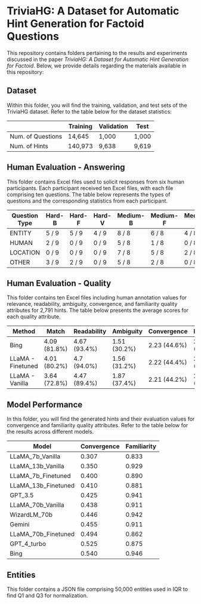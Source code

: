 # TriviaHG: A Dataset for Automatic Hint Generation for Factoid Questions

This repository contains folders pertaining to the results and experiments discussed in the paper *TriviaHG: A Dataset for Automatic Hint Generation for Factoid*. Below, we provide details regarding the materials available in this repository:

## Dataset

Within this folder, you will find the training, validation, and test sets of the TriviaHG dataset. Refer to the table below for the dataset statistics:

|                   | Training | Validation | Test  |
| ----------------- | -------- | ---------- | ----- |
| Num. of Questions | 14,645   | 1,000      | 1,000 |
| Num. of Hints     | 140,973  | 9,638      | 9,619 |

## Human Evaluation - Answering

This folder contains Excel files used to solicit responses from six human participants. Each participant received ten Excel files, with each file comprising ten questions. The table below represents the types of questions and the corresponding statistics from each participant.

|  Question Type  |  Hard-B  |  Hard-F  |  Hard-V  |  Medium-B  |  Medium-F  |  Medium-V  |  Easy-B  |  Easy-F  |  Easy-V  |
|-----------------|----------|----------|----------|------------|------------|------------|----------|----------|----------|
|      ENTITY     |  5 / 9   |  5 / 9   |  4 / 9   |   8 / 8    |   6 / 8    |   4 / 8    |  8 / 8   |  8 / 8   |  6 / 8   |
|      HUMAN      |  2 / 9   |  0 / 9   |  0 / 9   |   5 / 8    |   1 / 8    |   0 / 8    |  6 / 8   |  6 / 8   |  4 / 8   |
|     LOCATION    |  0 / 9   |  0 / 9   |  0 / 9   |   7 / 8    |   5 / 8    |   2 / 8    |  7 / 8   |  6 / 8   |  4 / 8   |
|      OTHER      |  3 / 9   |  2 / 9   |  0 / 9   |   5 / 8    |   2 / 8    |   0 / 8    |  8 / 8   |  7 / 8   |  7 / 8   |

## Human Evaluation - Quality

This folder contains ten Excel files including human annotation values for relevance, readability, ambiguity, convergence, and familiarity quality attributes for 2,791 hints. The table below presents the average scores for each quality attribute.

|       Method      |    Match     | Readability  |  Ambiguity   | Convergence  | Familiarity  |
|-------------------|--------------|--------------|--------------|--------------|--------------|
|        Bing       | 4.09 (81.8%) | 4.67 (93.4%) | 1.51 (30.2%) | 2.23 (44.6%) | 2.47 (49.4%) |
| LLaMA - Finetuned | 4.01 (80.2%) | 4.7 (94.0%)  | 1.56 (31.2%) | 2.22 (44.4%) | 2.41 (48.2%) |
|  LLaMA - Vanilla  | 3.64 (72.8%) | 4.47 (89.4%) | 1.87 (37.4%) | 2.21 (44.2%) | 2.02 (40.4%) |

## Model Performance

In this folder, you will find the generated hints and their evaluation values for convergence and familiarity quality attributes. Refer to the table below for the results across different models.

|        Model        | Convergence | Familiarity |
|---------------------|-------------|-------------|
|   LLaMA_7b_Vanilla  |    0.307    |    0.833    |
|  LLaMA_13b_Vanilla  |    0.350    |    0.929    |
|  LLaMA_7b_Finetuned |    0.400    |    0.890    | 
| LLaMA_13b_Finetuned |    0.410    |    0.881    |
|       GPT_3.5       |    0.425    |    0.941    |
|  LLaMA_70b_Vanilla  |    0.438    |    0.911    |
|     WizardLM_70b    |    0.446    |    0.942    |
|        Gemini       |    0.455    |    0.911    |
| LLaMA_70b_Finetuned |    0.494    |    0.862    |
|     GPT_4_turbo     |    0.525    |    0.875    |
|         Bing        |    0.540    |    0.946    |

## Entities

This folder contains a JSON file comprising 50,000 entities used in IQR to find Q1 and Q3 for normalization.
